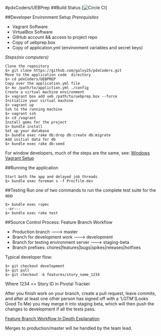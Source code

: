 #pdxCoders/UEBPrep
##Build Status
 [![Circle CI](https://circleci.com/gh/galxy25/pdxCoders/tree/staging-beta.svg?style=svg)]


##Developer Environment Setup
*Prerequisites* 

* Vagrant Software
* VirtualBox Software 
* GitHub account && access to project repo
* Copy of uebprep.box
* Copy of application.yml (environment variables and secret keys)

*Steps(nix computers)*
     
    Clone the repository 
    $> git clone https://github.com/galxy25/pdxCoders.git
    Move to the application code  directory 
    $> cd pdxCoders/UEBPREP
    Copy over the application.yml file
    $> mv /path/to/appliction.yml ./config
    Create a virtual machine environment 
    $> vagrant box add ueb /path/to/uebprep.box --force
    Initialize your virtual machine 
    $> vagrant up
    Ssh to the running machine
    $> vagrant ssh
    $> cd /vagrant
    Install gems for the project
    $> bundle install
    Set up your database
    $> bundle exec rake db:drop db:create db:migrate
    Add initial data for db
    $> bundle exec rake db:seed

For window developers, much of the steps are the same, see: [Windows Vagrant Setup](http://www.sitepoint.com/getting-started-vagrant-windows/)

##Running the application

    Start both the app and delayed job threads 
    $> bundle exec foreman s -f Procfile-dev

##Testing
Run one of two commands to run the complete test suite for   the app

    $> bundle exec rspec
    --or---
    $> bundle exec rake test
 
##Source Control Process: Feature Branch Workflow
* Production branch ---> master
* Branch for development work ---> development
* Branch for testing environment server ---> staging-beta
* Branch prefixes: chores|features|bugs|spikes|releases|hotfixes

Typical developer flow:

    $> git checkout development
    $> git pull
    $> git checkout -b features/story_name_1234
Where 1234 == Story ID in Pivotal Tracker

After you finish work on your branch, create a pull request, leave commits, and after at least one other person has signed off with a 'LGTM'(Looks Good To Me) you may merge it into staging beta, which will then push the changes  to development if all the tests pass. 

[Feature Branch Workflow In Depth Explanation](https://www.atlassian.com/git/tutorials/comparing-workflows/feature-branch-workflow)

Merges to production/master will be handled by the team lead. 
